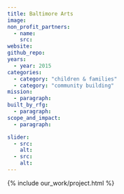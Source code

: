 ```yaml
---
title: Baltimore Arts
image:
non_profit_partners:
  - name:
    src:
website:
github_repo:
years:
  - year: 2015
categories:
  - category: "children & families"
  - category: "community building"
mission:
  - paragraph:
built_by_rfg:
  - paragraph:
scope_and_impact:
  - paragraph:

slider:
  - src:
    alt:
  - src:
    alt:
---
```


{% include our_work/project.html %}
